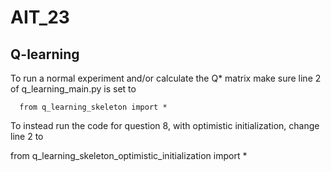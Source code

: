 # AIT_23

## Q-learning

To run a normal experiment and/or calculate the Q* matrix make sure line 2 of q_learning_main.py is set to 
~~~
  from q_learning_skeleton import *
~~~

To instead run the code for question 8, with optimistic initialization, change line 2 to

  from q_learning_skeleton_optimistic_initialization import *

